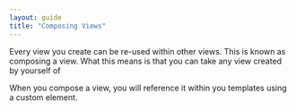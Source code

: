 ```yaml
---
layout: guide
title: "Composing Views"
---
```


Every view you create can be re-used within other views. This is known as composing a view. What this means is that you can take any view created by yourself of

When you compose a view, you will reference it within you templates using a custom element.